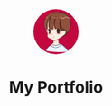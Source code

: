 <div align="center">
   <img width=80 style="border-radius:50%" height=80 src="./images/rishikesh-av.png"/>
   <h1 >My Portfolio</h1>
   
</div>
